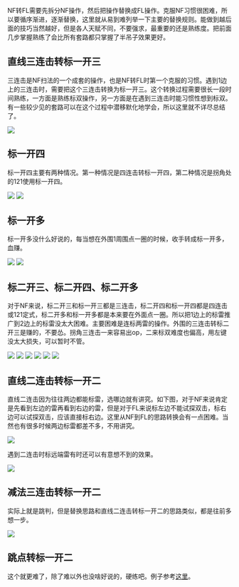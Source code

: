 NF转FL需要先拆分NF操作，然后把操作替换成FL操作。克服NF习惯很困难，所以要循序渐进，逐渐替换，这里就从易到难列举一下主要的替换规则。能做到越后面的技巧当然越好，但是各人天赋不同，不要强求，最重要的还是熟练度。把前面几步掌握熟练了会比所有套路都只掌握了半吊子效果更好。

## 直线三连击转标一开三
三连击是NF扫法的一个成套的操作，也是NF转FL时第一个克服的习惯。遇到1边上的三连击时，需要把这个三连击转换为标一开三。这个转换过程需要很长一段时间熟练，一方面是熟练标双操作，另一方面是在遇到三连击时能习惯性想到标双。有一些较少见的套路可以在这个过程中潜移默化地学会，所以这里就不详尽总结了。

![](https://github.com/putianyi889/Minesweeper-makes-me-happy/blob/main/wiki/images/Road-of-Minesweeper/标一开三1.png)

## 标一开四
标一开四主要有两种情况。第一种情况是四连击转标一开四，第二种情况是拐角处的121使用标一开四。

![](https://github.com/putianyi889/Minesweeper-makes-me-happy/blob/main/wiki/images/Road-of-Minesweeper/标一开四2.png)
![](https://github.com/putianyi889/Minesweeper-makes-me-happy/blob/main/wiki/images/Road-of-Minesweeper/标一开四1.png)

## 标一开多
标一开多没什么好说的，每当想在外围1周围点一圈的时候，收手转成标一开多，血赚。

![](https://github.com/putianyi889/Minesweeper-makes-me-happy/blob/main/wiki/images/Road-of-Minesweeper/标一开多1.png)
![](https://github.com/putianyi889/Minesweeper-makes-me-happy/blob/main/wiki/images/Road-of-Minesweeper/标一开多2.png)

## 标二开三、标二开四、标二开多
对于NF来说，标二开三和标一开三都是三连击，标二开四和标一开四都是四连击或121定式，标二开多和标一开多都是本来要在外面点一圈。所以把1边上的标雷推广到2边上的标雷没太大困难。主要困难是连标两雷的操作。外围的三连击转标二开三是赚的，不要怂。拐角三连击一来容易出op，二来标双难度也偏高，用左键没太大损失，可以暂时不管。

![](https://github.com/putianyi889/Minesweeper-makes-me-happy/blob/main/wiki/images/Road-of-Minesweeper/标二开三1.png)
![](https://github.com/putianyi889/Minesweeper-makes-me-happy/blob/main/wiki/images/Road-of-Minesweeper/标二开三2.png)
![](https://github.com/putianyi889/Minesweeper-makes-me-happy/blob/main/wiki/images/Road-of-Minesweeper/标二开三3.png)
![](https://github.com/putianyi889/Minesweeper-makes-me-happy/blob/main/wiki/images/Road-of-Minesweeper/标二开四1.png)
![](https://github.com/putianyi889/Minesweeper-makes-me-happy/blob/main/wiki/images/Road-of-Minesweeper/标二开四2.png)
![](https://github.com/putianyi889/Minesweeper-makes-me-happy/blob/main/wiki/images/Road-of-Minesweeper/标二开四3.png)

## 直线二连击转标一开二
直线二连击因为往往两边都能标雷，选哪边就有讲究。如下图，对于NF来说肯定是先看到左边的雷再看到右边的雷，但是对于FL来说标左边不能试探双击，标右边可以试探双击，应该直接标右边。这里从NF到FL的思路转换会有一点困难。当然也有很多时候两边标雷都差不多，不用讲究。

![](https://github.com/putianyi889/Minesweeper-makes-me-happy/blob/main/wiki/images/Road-of-Minesweeper/标一开二1.png)

遇到二连击时标远端雷有时还可以有意想不到的效果。

![](https://github.com/putianyi889/Minesweeper-makes-me-happy/blob/main/wiki/images/Road-of-Minesweeper/标一开四3.png)


## 减法三连击转标一开二
实际上就是跳判，但是替换思路和直线二连击转标一开二的思路类似，都是往前多想一步。

![](https://github.com/putianyi889/Minesweeper-makes-me-happy/blob/main/wiki/images/Road-of-Minesweeper/标一开二2.png)

## 跳点转标一开二
这个就更难了，除了难以外也没啥好说的，硬练吧。例子参考[这里](https://github.com/putianyi889/Minesweeper-makes-me-happy/wiki/%E6%93%8D%E4%BD%9C%E6%96%B9%E6%B3%95%E5%8F%8A%E5%A5%97%E8%B7%AF#%E6%A0%87%E4%B8%80%E5%BC%80%E4%BA%8C%E5%92%8C%E6%A0%87%E4%BA%8C%E5%BC%80%E4%B8%89)。